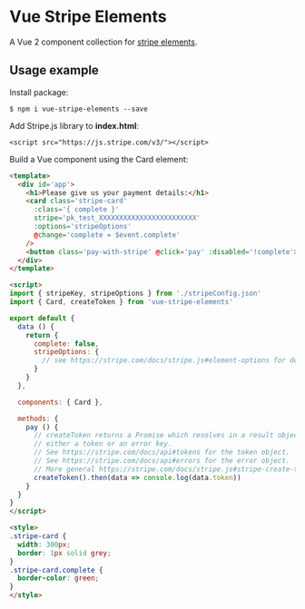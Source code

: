 # Vue Stripe Elements

A Vue 2 component collection for [stripe elements](https://stripe.com/docs/elements).

## Usage example

Install package:

```
$ npm i vue-stripe-elements --save
```

Add Stripe.js library to **index.html**:

```
<script src="https://js.stripe.com/v3/"></script>
```

Build a Vue component using the Card element:

```html
<template>
  <div id='app'>
    <h1>Please give us your payment details:</h1>
    <card class='stripe-card'
      :class='{ complete }'
      stripe='pk_test_XXXXXXXXXXXXXXXXXXXXXXXX'
      :options='stripeOptions'
      @change='complete = $event.complete'
    />
    <button class='pay-with-stripe' @click='pay' :disabled='!complete'>Pay with credit card</button>
  </div>
</template>

<script>
import { stripeKey, stripeOptions } from './stripeConfig.json'
import { Card, createToken } from 'vue-stripe-elements'

export default {
  data () {
    return {
      complete: false,
      stripeOptions: {
        // see https://stripe.com/docs/stripe.js#element-options for details
      }
    }
  },

  components: { Card },

  methods: {
    pay () {
      // createToken returns a Promise which resolves in a result object with
      // either a token or an error key.
      // See https://stripe.com/docs/api#tokens for the token object.
      // See https://stripe.com/docs/api#errors for the error object.
      // More general https://stripe.com/docs/stripe.js#stripe-create-token.
      createToken().then(data => console.log(data.token))
    }
  }
}
</script>

<style>
.stripe-card {
  width: 300px;
  border: 1px solid grey;
}
.stripe-card.complete {
  border-color: green;
}
</style>
```


